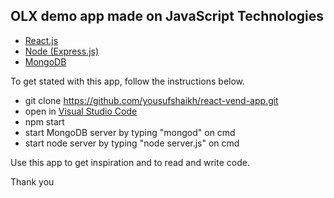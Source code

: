 
## OLX demo app made on JavaScript Technologies
 
 * <a href="https://reactjs.org/" target="_blank">React.js</a>
 * <a href="http://expressjs.com/" target="_blank">Node (Express.js)</a> 
 * <a href="https://www.mongodb.com/" target="_blank">MongoDB</a>
 

To get stated with this app, follow the instructions below.

* git clone https://github.com/yousufshaikh/react-vend-app.git
* open in <a href="https://code.visualstudio.com/" target="_blank">Visual Studio Code</a> 
* npm start
* start MongoDB server by typing "mongod" on cmd
* start node server by typing "node server.js" on cmd

Use this app to get inspiration and to read and write code.

Thank you
